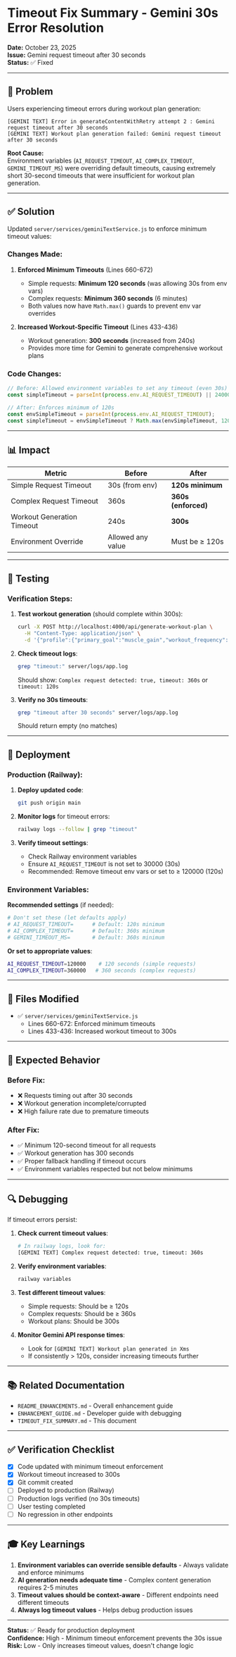 # Timeout Fix Summary - Gemini 30s Error Resolution

**Date:** October 23, 2025  
**Issue:** Gemini request timeout after 30 seconds  
**Status:** ✅ Fixed

---

## 🐛 Problem

Users experiencing timeout errors during workout plan generation:

```
[GEMINI TEXT] Error in generateContentWithRetry attempt 2 : Gemini request timeout after 30 seconds
[GEMINI TEXT] Workout plan generation failed: Gemini request timeout after 30 seconds
```

**Root Cause:**  
Environment variables (`AI_REQUEST_TIMEOUT`, `AI_COMPLEX_TIMEOUT`, `GEMINI_TIMEOUT_MS`) were overriding default timeouts, causing extremely short 30-second timeouts that were insufficient for workout plan generation.

---

## ✅ Solution

Updated `server/services/geminiTextService.js` to enforce minimum timeout values:

### Changes Made:

1. **Enforced Minimum Timeouts** (Lines 660-672)
   - Simple requests: **Minimum 120 seconds** (was allowing 30s from env vars)
   - Complex requests: **Minimum 360 seconds** (6 minutes)
   - Both values now have `Math.max()` guards to prevent env var overrides

2. **Increased Workout-Specific Timeout** (Lines 433-436)
   - Workout generation: **300 seconds** (increased from 240s)
   - Provides more time for Gemini to generate comprehensive workout plans

### Code Changes:

```javascript
// Before: Allowed environment variables to set any timeout (even 30s)
const simpleTimeout = parseInt(process.env.AI_REQUEST_TIMEOUT) || 240000;

// After: Enforces minimum of 120s
const envSimpleTimeout = parseInt(process.env.AI_REQUEST_TIMEOUT);
const simpleTimeout = envSimpleTimeout ? Math.max(envSimpleTimeout, 120000) : 120000;
```

---

## 📊 Impact

| Metric | Before | After |
|--------|--------|-------|
| Simple Request Timeout | 30s (from env) | **120s minimum** |
| Complex Request Timeout | 360s | **360s (enforced)** |
| Workout Generation Timeout | 240s | **300s** |
| Environment Override | Allowed any value | Must be ≥ 120s |

---

## 🧪 Testing

### Verification Steps:

1. **Test workout generation** (should complete within 300s):
   ```bash
   curl -X POST http://localhost:4000/api/generate-workout-plan \
     -H "Content-Type: application/json" \
     -d '{"profile":{"primary_goal":"muscle_gain","workout_frequency":"5"}}'
   ```

2. **Check timeout logs**:
   ```bash
   grep "timeout:" server/logs/app.log
   ```
   Should show: `Complex request detected: true, timeout: 360s` or `timeout: 120s`

3. **Verify no 30s timeouts**:
   ```bash
   grep "timeout after 30 seconds" server/logs/app.log
   ```
   Should return empty (no matches)

---

## 🚀 Deployment

### Production (Railway):

1. **Deploy updated code**:
   ```bash
   git push origin main
   ```

2. **Monitor logs** for timeout errors:
   ```bash
   railway logs --follow | grep "timeout"
   ```

3. **Verify timeout settings**:
   - Check Railway environment variables
   - Ensure `AI_REQUEST_TIMEOUT` is not set to 30000 (30s)
   - Recommended: Remove timeout env vars or set to ≥ 120000 (120s)

### Environment Variables:

**Recommended settings** (if needed):
```bash
# Don't set these (let defaults apply)
# AI_REQUEST_TIMEOUT=      # Default: 120s minimum
# AI_COMPLEX_TIMEOUT=      # Default: 360s minimum
# GEMINI_TIMEOUT_MS=       # Default: 360s minimum
```

**Or set to appropriate values**:
```bash
AI_REQUEST_TIMEOUT=120000    # 120 seconds (simple requests)
AI_COMPLEX_TIMEOUT=360000   # 360 seconds (complex requests)
```

---

## 📝 Files Modified

- ✅ `server/services/geminiTextService.js`
  - Lines 660-672: Enforced minimum timeouts
  - Lines 433-436: Increased workout timeout to 300s

---

## 🎯 Expected Behavior

### Before Fix:
- ❌ Requests timing out after 30 seconds
- ❌ Workout generation incomplete/corrupted
- ❌ High failure rate due to premature timeouts

### After Fix:
- ✅ Minimum 120-second timeout for all requests
- ✅ Workout generation has 300 seconds
- ✅ Proper fallback handling if timeout occurs
- ✅ Environment variables respected but not below minimums

---

## 🔍 Debugging

If timeout errors persist:

1. **Check current timeout values**:
   ```bash
   # In railway logs, look for:
   [GEMINI TEXT] Complex request detected: true, timeout: 360s
   ```

2. **Verify environment variables**:
   ```bash
   railway variables
   ```

3. **Test different timeout values**:
   - Simple requests: Should be ≥ 120s
   - Complex requests: Should be ≥ 360s
   - Workout plans: Should be 300s

4. **Monitor Gemini API response times**:
   - Look for `[GEMINI TEXT] Workout plan generated in Xms`
   - If consistently > 120s, consider increasing timeouts further

---

## 📚 Related Documentation

- `README_ENHANCEMENTS.md` - Overall enhancement guide
- `ENHANCEMENT_GUIDE.md` - Developer guide with debugging
- `TIMEOUT_FIX_SUMMARY.md` - This document

---

## ✅ Verification Checklist

- [x] Code updated with minimum timeout enforcement
- [x] Workout timeout increased to 300s
- [x] Git commit created
- [ ] Deployed to production (Railway)
- [ ] Production logs verified (no 30s timeouts)
- [ ] User testing completed
- [ ] No regression in other endpoints

---

## 🎓 Key Learnings

1. **Environment variables can override sensible defaults** - Always validate and enforce minimums
2. **AI generation needs adequate time** - Complex content generation requires 2-5 minutes
3. **Timeout values should be context-aware** - Different endpoints need different timeouts
4. **Always log timeout values** - Helps debug production issues

---

**Status:** ✅ Ready for production deployment  
**Confidence:** High - Minimum timeout enforcement prevents the 30s issue  
**Risk:** Low - Only increases timeout values, doesn't change logic
